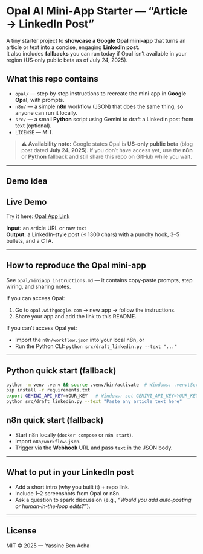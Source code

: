 # Opal AI Mini‑App Starter — “Article → LinkedIn Post”

A tiny starter project to **showcase a Google Opal mini‑app** that turns an article or text into a concise, engaging **LinkedIn post**.  
It also includes **fallbacks** you can run today if Opal isn’t available in your region (US‑only public beta as of July 24, 2025).

## What this repo contains
- `opal/` — step‑by‑step instructions to recreate the mini‑app in **Google Opal**, with prompts.
- `n8n/` — a simple **n8n** workflow (JSON) that does the same thing, so anyone can run it locally.
- `src/` — a small **Python** script using Gemini to draft a LinkedIn post from text (optional).
- `LICENSE` — MIT.

> ⚠️ **Availability note:** Google states Opal is **US‑only public beta** (blog post dated **July 24, 2025**). If you don’t have access yet, use the **n8n** or **Python** fallback and still share this repo on GitHub while you wait.

---

## Demo idea
## Live Demo
Try it here: [Opal App Link](https://opal.withgoogle.com/?flow=drive:/1Yg3it1e4Os4OF85ja6E_N79N-VPq8f7x&mode=app&shared=true)

**Input:** an article URL or raw text  
**Output:** a LinkedIn‑style post (≤ 1300 chars) with a punchy hook, 3–5 bullets, and a CTA.

---

## How to reproduce the Opal mini‑app
See `opal/miniapp_instructions.md` — it contains copy‑paste prompts, step wiring, and sharing notes.

If you can access Opal:
1. Go to `opal.withgoogle.com` → new app → follow the instructions.
2. Share your app and add the link to this README.

If you can’t access Opal yet:
- Import the `n8n/workflow.json` into your local n8n, or
- Run the Python CLI: `python src/draft_linkedin.py --text "..."`

---

## Python quick start (fallback)
```bash
python -m venv .venv && source .venv/bin/activate  # Windows: .venv\Scripts\activate
pip install -r requirements.txt
export GEMINI_API_KEY=YOUR_KEY   # Windows: set GEMINI_API_KEY=YOUR_KEY
python src/draft_linkedin.py --text "Paste any article text here"
```

## n8n quick start (fallback)
- Start n8n locally (`docker compose` or `n8n start`).
- Import `n8n/workflow.json`.
- Trigger via the **Webhook** URL and pass `text` in the JSON body.

---

## What to put in your LinkedIn post
- Add a short intro (why you built it) + repo link.
- Include 1–2 screenshots from Opal or n8n.
- Ask a question to spark discussion (e.g., *“Would you add auto‑posting or human‑in‑the‑loop edits?”*).

---

## License
MIT © 2025 — Yassine Ben Acha

